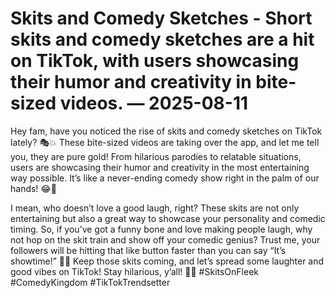 # Skits and Comedy Sketches - Short skits and comedy sketches are a hit on TikTok, with users showcasing their humor and creativity in bite-sized videos. — 2025-08-11

Hey fam, have you noticed the rise of skits and comedy sketches on TikTok lately? 🎭💥 These bite-sized videos are taking over the app, and let me tell you, they are pure gold! From hilarious parodies to relatable situations, users are showcasing their humor and creativity in the most entertaining way possible. It’s like a never-ending comedy show right in the palm of our hands! 😂👏 

I mean, who doesn’t love a good laugh, right? These skits are not only entertaining but also a great way to showcase your personality and comedic timing. So, if you’ve got a funny bone and love making people laugh, why not hop on the skit train and show off your comedic genius? Trust me, your followers will be hitting that like button faster than you can say “It’s showtime!” 🌟✨ Keep those skits coming, and let’s spread some laughter and good vibes on TikTok! Stay hilarious, y’all! 🤣🔥 #SkitsOnFleek #ComedyKingdom #TikTokTrendsetter